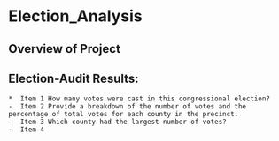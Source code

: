# Election_Analysis

## Overview of Project


## Election-Audit Results: 
    *  Item 1 How many votes were cast in this congressional election?
    -  Item 2 Provide a breakdown of the number of votes and the percentage of total votes for each county in the precinct.
    -  Item 3 Which county had the largest number of votes?
    -  Item 4